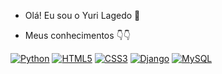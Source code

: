  - Olá! Eu sou o Yuri Lagedo 👋 








- Meus conhecimentos 👇👇


 [![Python](https://img.shields.io/badge/Python-14354C?style=for-the-badge&logo=python&logoColor=white)](https://github.com/YuriLagedo)
 [![HTML5](https://img.shields.io/badge/HTML5-E34F26?style=for-the-badge&logo=html5&logoColor=white)](https://github.com/YuriLagedo)
 [![CSS3](https://img.shields.io/badge/CSS3-1572B6?style=for-the-badge&logo=css3&logoColor=white)](https://github.com/YuriLagedo)
 [![Django](https://img.shields.io/badge/Django-092E20?style=for-the-badge&logo=django&logoColor=white)](https://github.com/YuriLagedo)
 [![MySQL](https://img.shields.io/badge/MySQL-00000F?style=for-the-badge&logo=mysql&logoColor=white)](https://github.com/YuriLagedo)
